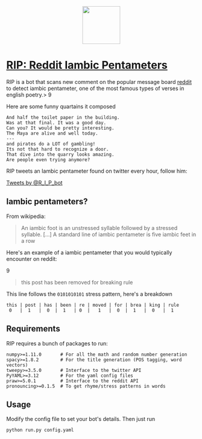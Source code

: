 <div align="center">
  <a href="https://pmichel31415.github.io/reddit-iambic-pentameter/">
    <img src="https://github.com/pmichel31415/reddit-iambic-pentameter/raw/master/logo.gif" width="100px">
  </a>
</div>

#  [RIP: Reddit Iambic Pentameters](https://pmichel31415.github.io/reddit-iambic-pentameter/)

RIP is a bot that scans new comment on the popular message board [reddit](https://www.reddit.com/r/all/) to detect iambic pentameter, one of the most famous types of verses in english poetry.>
9
> 

Here are some funny quartains it composed

    And half the toilet paper in the building.
    Was at that final. It was a good day.
    Can you? It would be pretty interesting.
    The Maya are alive and well today.
    ---
    and pirates do a LOT of gambling!
    Its not that hard to recognize a door.
    That dive into the quarry looks amazing.
    Are people even trying anymore?

RIP tweets an Iambic pentameter found on twitter every hour, follow him:

<a class="twitter-timeline" href="https://twitter.com/R_I_P_bot">Tweets by @R_I_P_bot</a> 

## Iambic pentameters?

From wikipedia:

> An iambic foot is an unstressed syllable followed by a stressed syllable. [...] A standard line of iambic pentameter is five iambic feet in a row

Here's an example of a iambic pentameter that you would typically encounter on reddit:
>
9
> 
> this post has been removed for breaking rule 

This line follows the ``0101010101`` stress pattern, here's a breakdown

	this | post | has | been | re | moved | for | brea | king | rule
	 0   |  1   |  0  |  1   | 0  |   1   |  0  |  1   |  0   |  1   
	 
## Requirements

RIP requires a bunch of packages to run:

    numpy>=1.11.0       # For all the math and random number generation
    spacy>=1.8.2        # For the title generation (POS tagging, word vectors)
    tweepy>=3.5.0       # Interface to the twitter API
    PyYAML>=3.12        # For the yaml config files
    praw>=5.0.1         # Interface to the reddit API
    pronouncing>=0.1.5  # To get rhyme/stress patterns in words
    
## Usage

Modify the config file to set your bot's details. Then just run

```bash
python run.py config.yaml
```
